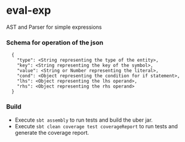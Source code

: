 # eval-exp
AST and Parser for simple expressions

### Schema for operation of the json

```
  {
    "type": <String representing the type of the entity>,
    "key": <String representing the key of the symbol>,
    "value": <String or Number representing the literal>,
    "cond": <Object representing the condition for if statement>,
    "lhs": <Object representing the lhs operand>,
    "rhs": <Object representing the rhs operand>
  }
  ```
  
  ### Build
  
  - Execute `sbt assembly` to run tests and build the uber jar. 
  - Execute `sbt clean coverage test coverageReport` to run tests and generate the coverage report. 

